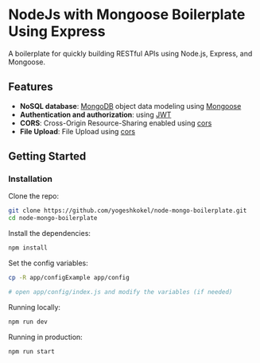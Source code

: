 # NodeJs with Mongoose Boilerplate Using Express

A boilerplate for quickly building RESTful APIs using Node.js, Express, and Mongoose.

## Features
- **NoSQL database**: [MongoDB](https://www.mongodb.com) object data modeling using [Mongoose](https://mongoosejs.com)
- **Authentication and authorization**: using [JWT](https://www.npmjs.com/package/jsonwebtoken)
- **CORS**: Cross-Origin Resource-Sharing enabled using [cors](https://github.com/expressjs/cors)
- **File Upload**: File Upload using [cors](https://www.npmjs.com/package/multer)

## Getting Started

### Installation

Clone the repo:

```bash
git clone https://github.com/yogeshkokel/node-mongo-boilerplate.git
cd node-mongo-boilerplate
```

Install the dependencies:

```bash
npm install
```

Set the config variables:

```bash
cp -R app/configExample app/config

# open app/config/index.js and modify the variables (if needed)
```
Running locally:

```bash
npm run dev
```

Running in production:

```bash
npm run start
```